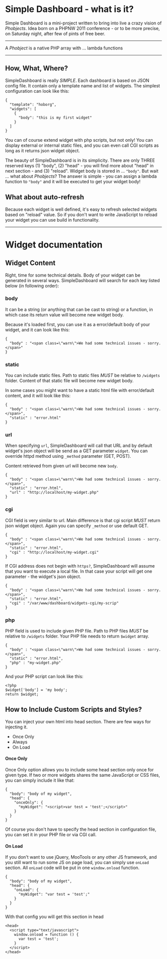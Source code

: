 # Simple Dashboard - what is it?

Simple Dashboard is a mini-project written to bring into live a crazy vision of
*Phobjects*. Idea born on a PHPNW 2011 conference - or to be more precise, 
on Saturday night, after few of pints of free beer.

- - -

A *Phobject* is a native PHP array with ... lambda functions

- - -


## How, What, Where?

SimpleDashboard is really *SIMPLE*. Each dashboard is based on JSON config 
file. It contain only a template name and list of widgets. The simplest 
configuration can look like this:

    {
      "template": "hoborg",
      "widgets": [
        {
          "body": "this is my first widget"
        }
      ]
    }


You can of course extend widget with php scripts, but not only! You can 
display external or internal static files, and you can even call CGI scripts as
long as it returns json widget object.

The beauty of SimpleDashboard is in its simplicity. There are only THREE 
reserved keys (1) "body", (2) "head" - you will find more about "head" in next 
section - and (3) "reload". Widget body is stored in ... `"body"`. But wait ...
what about *Phobjects*? The answer is simple - you can assign a lambda function
to `"body"` and it will be executed to get your widget body!



## What about auto-refresh

Because each widget is well defined, it's easy to refresh selected widgets 
based on "reload" value. So if you don't want to write JavaScript to reload 
your widget you can use build in functionality.

- - -

# Widget documentation

## Widget Content

Right, time for some technical details. Body of your widget can be generated
in several ways. SimpleDashboard will search for each key listed below (in
following order):

### body

It can be a string (or anything that can be cast to string) or a function, in
which case its return value will become new widget body.

Because it's loaded first, you can use it as a error/default body of your 
widget, and it can look like this:

    {
      "body" : "<span class=\"warn\">We had some technical issues - sorry.</span>"
    }


### static

You can include static files. Path to static files *MUST* be relative to 
`/widgets` folder. Content of that static file will become new widget body.

In some cases you might want to have a static html file with error/default 
content, and it will look like this:

    {
      "body" : "<span class=\"warn\">We had some technical issues - sorry.</span>",
      "static" : "error.html"
    }


### url

When specifying `url`, SimpleDashboard will call that URL and by default 
widget's json object will be send as a GET parameter `widget`. You can override
httpd method using `_method` parameter (GET, POST).

Content retrieved from given url will become new `body`.

    {
      "body" : "<span class=\"warn\">We had some technical issues - sorry.</span>",
      "static" : "error.html",
      "url" : "http://localhost/my-widget.php"
    }


### cgi

CGI field is very similar to url. Main difference is that cgi script *MUST*
return json widget object. Again you can specify `_method` or use default GET.

    {
      "body" : "<span class=\"warn\">We had some technical issues - sorry.</span>",
      "static" : "error.html",
      "cgi" : "http://localhost/my-widget.cgi"
    }

If CGI address does not begin with `https?`, SimpleDashboard will assume that
you want to execute a local file. In that case your script will get one parameter - the
widget's json object.

    {
      "body" : "<span class=\"warn\">We had some technical issues - sorry.</span>",
      "static" : "error.html",
      "cgi" : "/var/www/dashboard/widgets-cgi/my-scrip"
    }


### php

PHP field is used to include given PHP file. Path to PHP files *MUST* be 
relative to `/widgets` folder. Your PHP file needs to return `$widget` array.

    {
      "body" : "<span class=\"warn\">We had some technical issues - sorry.</span>",
      "static" : "error.html",
      "php" : "my-widget.php"
    }

And your PHP script can look like this:

    <?php
    $widget['body'] = 'my body';
    return $widget;



## How to Include Custom Scripts and Styles?

You can inject your own html into head section. There are few ways for 
injecting it.

* Once Only
* Always
* On Load


#### Once Only

Once Only option allows you to include some head section only once for given 
type. If two or more widgets shares the same JavaScript or CSS files, you can 
simply include it like that:

    {
      "body": "body of my widget",
      "head": {
        "onceOnly": {
          "myWidget": "<script>var test = 'test';</script>"
        }
      }
    }

Of course you don't have to specify the head section in configuration file, you
can set it in your PHP file or via CGI call.


#### On Load

If you don't want to use jQuery, MooTools or any other JS framework, and you 
still want to run some JS on page load, you can simply use `onLoad` section.
All `onLoad` code will be put in one `window.onload` function.

    {
      "body": "body of my widget",
      "head": {
        "onLoad": {
          "myWidget": "var test = 'test';"
        }
      }
    }

With that config you will get this section in head

    <head>
      <script type="text/javascript">
        window.onload = function () {
          var test = 'test';
        }
      </script>
    </head>
